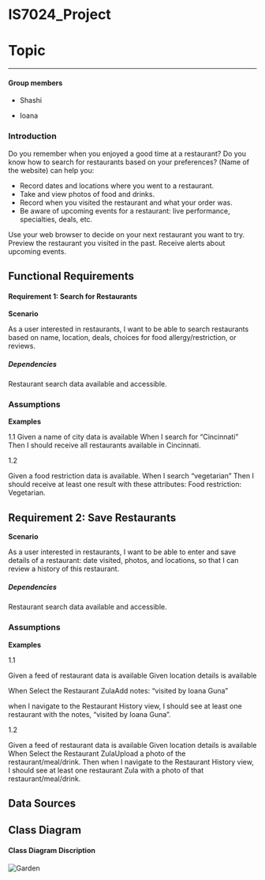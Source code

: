 # IS7024_Project

# Topic
-------

#### Group members

-  Shashi

-  Ioana

### Introduction
Do you remember when you enjoyed a good time at a restaurant? Do you know how to search for restaurants based on your preferences? (Name of the website) can help you:
- Record dates and locations where you went to a restaurant.
- Take and view photos of food and drinks.  
- Record when you visited the restaurant and what your order was.
- Be aware of upcoming events for a restaurant: live performance, specialties, deals, etc.

Use your web browser to decide on your next restaurant you want to try. Preview the restaurant you visited in the past. Receive alerts about upcoming events. 


## Functional Requirements

#### Requirement 1: Search for Restaurants

**Scenario**


As a user interested in restaurants, I want to be able to search restaurants based on name, location, deals, choices for food allergy/restriction, or reviews. 
##### Dependencies

Restaurant search data available and accessible.

### Assumptions

**Examples**

1.1
Given a name of city data is available
When I search for “Cincinnati”
Then I should receive all restaurants available in Cincinnati.

1.2 

Given a food restriction data is available.
When I search “vegetarian”
Then I should receive at least one result with these attributes:
Food restriction: Vegetarian.


## Requirement 2: Save Restaurants

**Scenario**

As a user interested in restaurants, I want to be able to enter and save details of a restaurant: date visited, photos, and locations, so that I can review a history of this restaurant.

##### Dependencies

Restaurant search data available and accessible.

### Assumptions

**Examples**

1.1

Given a feed of restaurant data is available
Given location details is available

When Select the Restaurant ZulaAdd notes: “visited by Ioana Guna”

when I navigate to the Restaurant History view, I should see at least one restaurant with the notes, “visited by Ioana Guna”.

1.2

Given a feed of restaurant data is available
Given location details is available
When
Select the Restaurant ZulaUpload a photo of the restaurant/meal/drink.
Then when I navigate to the Restaurant History view, I should see at least one restaurant Zula with a photo of that restaurant/meal/drink.








## Data Sources

## Class Diagram

#### Class Diagram Discription




![Garden](https://user-images.githubusercontent.com/47906013/111018074-eb356980-8384-11eb-9aed-8680c6f80fce.jpg)

